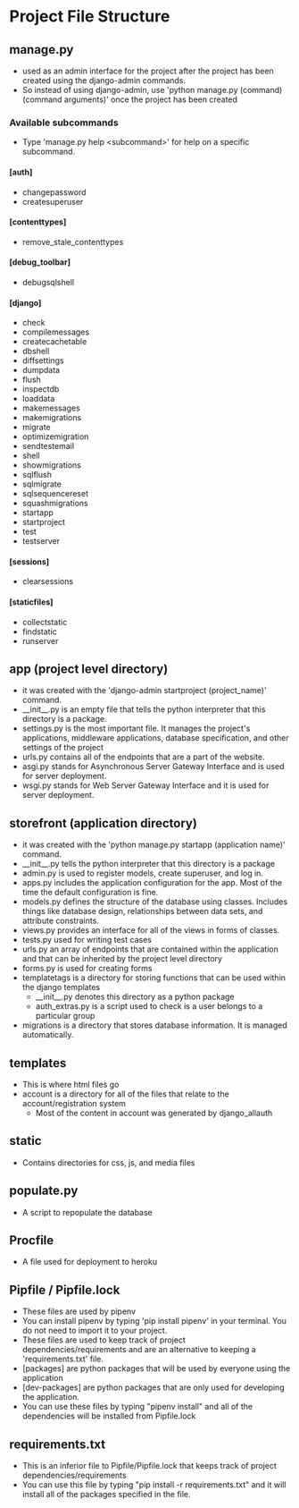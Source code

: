# Project File Structure

## manage.py

- used as an admin interface for the project after the project has been created using the django-admin commands.
- So instead of using django-admin, use 'python manage.py (command) (command arguments)' once the project has been created

### Available subcommands

- Type 'manage.py help \<subcommand\>' for help on a specific subcommand.

#### [auth]

- changepassword
- createsuperuser

#### [contenttypes]

- remove_stale_contenttypes

#### [debug_toolbar]

- debugsqlshell

#### [django]

- check
- compilemessages
- createcachetable
- dbshell
- diffsettings
- dumpdata
- flush
- inspectdb
- loaddata
- makemessages
- makemigrations
- migrate
- optimizemigration
- sendtestemail
- shell
- showmigrations
- sqlflush
- sqlmigrate
- sqlsequencereset
- squashmigrations
- startapp
- startproject
- test
- testserver

#### [sessions]

- clearsessions
  
#### [staticfiles]

- collectstatic
- findstatic
- runserver
  
## app (project level directory)

- it was created with the 'django-admin startproject (project_name)' command.
- \_\_init\_\_.py is an empty file that tells the python interpreter that this directory is a package.
- settings.py is the most important file. It manages the project's applications, middleware applications, database specification, and other settings of the project
- urls.py contains all of the endpoints that are a part of the website.
- asgi.py stands for Asynchronous Server Gateway Interface and is used for server deployment.
- wsgi.py stands for Web Server Gateway Interface and it is used for server deployment.

## storefront (application directory)

- it was created with the 'python manage.py startapp (application name)' command.
- \_\_init\_\_.py tells the python interpreter that this directory is a package
- admin.py is used to register models, create superuser, and log in.
- apps.py includes the application configuration for the app. Most of the time the default configuration is fine.
- models.py defines the structure of the database using classes. Includes things like database design, relationships between data sets, and attribute constraints.
- views.py provides an interface for all of the views in forms of classes.
- tests.py used for writing test cases
- urls.py an array of endpoints that are contained within the application and that can be inherited by the project level directory
- forms.py is used for creating forms
- templatetags is a directory for storing functions that can be used within the django templates
  - \_\_init\_\_.py denotes this directory as a python package
  - auth_extras.py is a script used to check is a user belongs to a particular group
- migrations is a directory that stores database information. It is managed automatically.

## templates

- This is where html files go
- account is a directory for all of the files that relate to the account/registration system
  - Most of the content in account was generated by django_allauth

## static

- Contains directories for css, js, and media files

## populate.py

- A script to repopulate the database

## Procfile

- A file used for deployment to heroku

## Pipfile / Pipfile.lock

- These files are used by pipenv
- You can install pipenv by typing 'pip install pipenv' in your terminal. You do not need to import it to your project.
- These files are used to keep track of project dependencies/requirements and are an alternative to keeping a 'requirements.txt' file.
- \[packages\] are python packages that will be used by everyone using the application
- \[dev-packages\] are python packages that are only used for developing the application.
- You can use these files by typing "pipenv install" and all of the dependencies will be installed from Pipfile.lock

## requirements.txt

- This is an inferior file to Pipfile/Pipfile.lock that keeps track of project dependencies/requirements
- You can use this file by typing "pip install -r requirements.txt" and it will install all of the packages specified in the file.